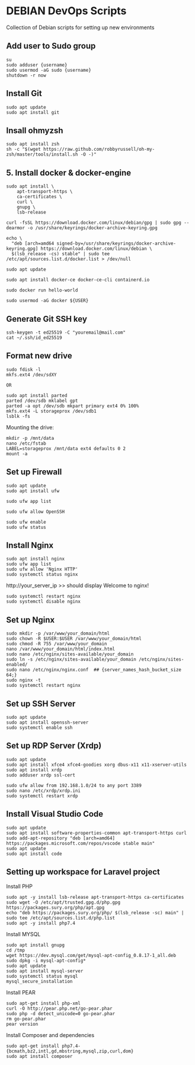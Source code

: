 # DEBIAN DevOps Scripts
Collection of Debian scripts for setting up new environments

## Add user to Sudo group

```
su
sudo adduser {username}
sudo usermod -aG sudo {username}
shutdown -r now
```

## Install Git

```
sudo apt update
sudo apt install git
```

## Insall ohmyzsh

```
sudo apt install zsh
sh -c "$(wget https://raw.github.com/robbyrussell/oh-my-zsh/master/tools/install.sh -O -)"
```
## 5. Install docker & docker-engine

```
sudo apt install \
    apt-transport-https \
    ca-certificates \
    curl \
    gnupg \
    lsb-release

curl -fsSL https://download.docker.com/linux/debian/gpg | sudo gpg --dearmor -o /usr/share/keyrings/docker-archive-keyring.gpg

echo \
  "deb [arch=amd64 signed-by=/usr/share/keyrings/docker-archive-keyring.gpg] https://download.docker.com/linux/debian \
  $(lsb_release -cs) stable" | sudo tee /etc/apt/sources.list.d/docker.list > /dev/null

sudo apt update

sudo apt install docker-ce docker-ce-cli containerd.io

sudo docker run hello-world

sudo usermod -aG docker ${USER}
```

## Generate Git SSH key
```
ssh-keygen -t ed25519 -C "youremail@mail.com"
cat ~/.ssh/id_ed25519
```

## Format new drive
```
sudo fdisk -l
mkfs.ext4 /dev/sdXY

OR

sudo apt install parted
parted /dev/sdb mklabel gpt
parted -a opt /dev/sdb mkpart primary ext4 0% 100%
mkfs.ext4 -L storageprox /dev/sdb1
lsblk -fs
```

Mounting the drive:
```
mkdir -p /mnt/data
nano /etc/fstab
LABEL=storageprox /mnt/data ext4 defaults 0 2
mount -a
```

## Set up Firewall

```
sudo apt update
sudo apt install ufw

sudo ufw app list

sudo ufw allow OpenSSH

sudo ufw enable
sudo ufw status
```

## Install Nginx

```
sudo apt install nginx
sudo ufw app list
sudo ufw allow 'Nginx HTTP'
sudo systemctl status nginx
```

http://your_server_ip >> should display Welcome to nginx!

```
sudo systemctl restart nginx
sudo systemctl disable nginx
```

## Set up Nginx

```
sudo mkdir -p /var/www/your_domain/html
sudo chown -R $USER:$USER /var/www/your_domain/html
sudo chmod -R 755 /var/www/your_domain
nano /var/www/your_domain/html/index.html
sudo nano /etc/nginx/sites-available/your_domain
sudo ln -s /etc/nginx/sites-available/your_domain /etc/nginx/sites-enabled/
sudo nano /etc/nginx/nginx.conf  ## {server_names_hash_bucket_size 64;}
sudo nginx -t
sudo systemctl restart nginx
```

## Set up SSH Server

```
sudo apt update
sudo apt install openssh-server
sudo systemctl enable ssh
```

## Set up RDP Server (Xrdp)

```
sudo apt update
sudo apt install xfce4 xfce4-goodies xorg dbus-x11 x11-xserver-utils
sudo apt install xrdp
sudo adduser xrdp ssl-cert
```

```
sudo ufw allow from 192.168.1.0/24 to any port 3389
sudo nano /etc/xrdp/xrdp.ini
sudo systemctl restart xrdp
```

## Install Visual Studio Code

```
sudo apt update
sudo apt install software-properties-common apt-transport-https curl
sudo add-apt-repository "deb [arch=amd64] https://packages.microsoft.com/repos/vscode stable main"
sudo apt update
sudo apt install code
```

## Setting up workspace for Laravel project

Install PHP
```
sudo apt -y install lsb-release apt-transport-https ca-certificates 
sudo wget -O /etc/apt/trusted.gpg.d/php.gpg https://packages.sury.org/php/apt.gpg
echo "deb https://packages.sury.org/php/ $(lsb_release -sc) main" | sudo tee /etc/apt/sources.list.d/php.list
sudo apt -y install php7.4
```

Install MYSQL 
```
sudo apt install gnupg
cd /tmp
wget https://dev.mysql.com/get/mysql-apt-config_0.8.17-1_all.deb
sudo dpkg -i mysql-apt-config*
sudo apt update
sudo apt install mysql-server
sudo systemctl status mysql
mysql_secure_installation
```

Install PEAR
```
sudo apt-get install php-xml
curl -O http://pear.php.net/go-pear.phar
sudo php -d detect_unicode=0 go-pear.phar
rm go-pear.phar
pear version
```

Install Composer and dependencies
```
sudo apt-get install php7.4-{bcmath,bz2,intl,gd,mbstring,mysql,zip,curl,dom}
sudo apt install composer
```

